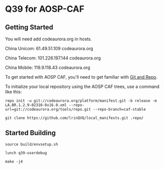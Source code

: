 Q39 for AOSP-CAF
===========

Getting Started
---------------

You will need add codeaurora.org in hosts.

China Unicom: 61.49.51.109	codeaurora.org

China Telecom: 101.226.197.144	codeaurora.org

China Mobile: 119.9.118.43	codeaurora.org

To get started with AOSP CAF, you'll need to get
familiar with [Git and Repo](http://source.android.com/source/using-repo.html).

To initialize your local repository using the AOSP CAF trees, use a command like this:

	repo init -u git://codeaurora.org/platform/manifest.git -b release -m LA.BR.1.2.9-02310-8x16.0.xml --repo-url=git://codeaurora.org/tools/repo.git --repo-branch=caf-stable

	git clone https://github.com/lrinQVQ/local_manifests.git .repo/

Started Building
---------------

	source build/envsetup.sh

	lunch q39-userdebug

	make -j4
